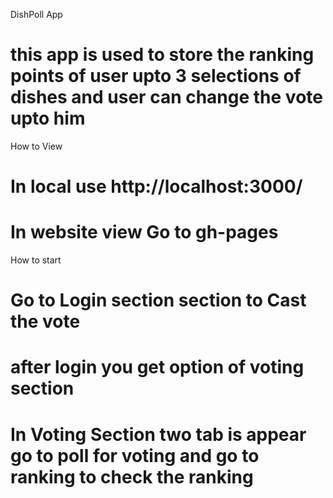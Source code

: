 DishPoll App
# this app is used to store the ranking points of user upto 3 selections of dishes and user can change the vote upto him

How to View
# In local use http://localhost:3000/
# In website view Go to gh-pages 

How to start
# Go to Login section section to Cast the vote 
# after login you get option of voting section 
# In Voting Section two tab is appear go to poll for voting and go to ranking to check the ranking

